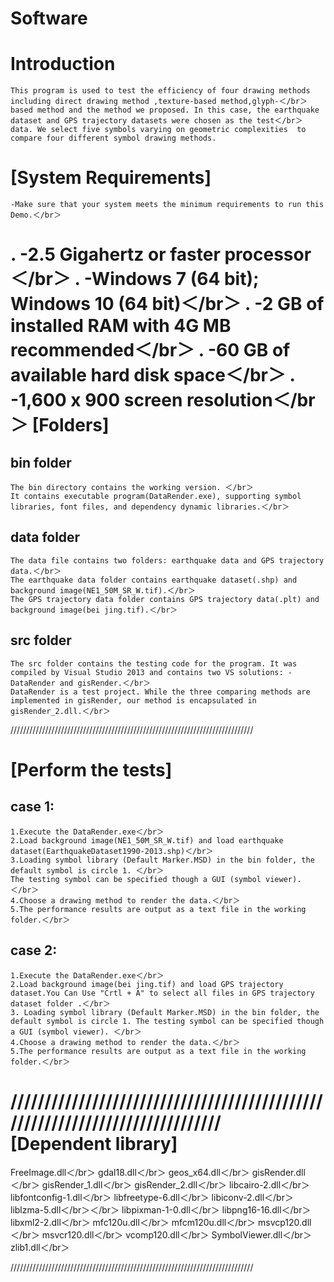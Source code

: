 # Software
Introduction
===
	This program is used to test the efficiency of four drawing methods including direct drawing method ,texture-based method,glyph-＜/br＞based method and the method we proposed. In this case, the earthquake dataset and GPS trajectory datasets were chosen as the test＜/br＞ data. We select five symbols varying on geometric complexities  to compare four different symbol drawing methods.

[System Requirements]
===
	-Make sure that your system meets the minimum requirements to run this Demo.＜/br＞
.	-2.5 Gigahertz or faster processor＜/br＞
.	-Windows 7 (64 bit);  Windows 10 (64 bit)＜/br＞
.	-2 GB of installed RAM with 4G MB recommended＜/br＞
.	-60 GB of available hard disk space＜/br＞
.	-1,600 x 900 screen resolution＜/br＞
[Folders]
===
bin folder
---
	The bin directory contains the working version. ＜/br＞
	It contains executable program(DataRender.exe), supporting symbol libraries, font files, and dependency dynamic libraries.＜/br＞
	
data folder
---
	The data file contains two folders: earthquake data and GPS trajectory data.＜/br＞
	The earthquake data folder contains earthquake dataset(.shp) and background image(NE1_50M_SR_W.tif).＜/br＞
	The GPS trajectory data folder contains GPS trajectory data(.plt) and background image(bei jing.tif).＜/br＞

src folder
---
	The src folder contains the testing code for the program. It was compiled by Visual Studio 2013 and contains two VS solutions: -DataRender and gisRender.＜/br＞
	DataRender is a test project. While the three comparing methods are implemented in gisRender, our method is encapsulated in gisRender_2.dll.＜/br＞
	
/////////////////////////////////////////////////////////////////////////////

[Perform the tests]
===
case 1:
---
	1.Execute the DataRender.exe＜/br＞
	2.Load background image(NE1_50M_SR_W.tif) and load earthquake dataset(EarthquakeDataset1990-2013.shp)＜/br＞
	3.Loading symbol library (Default Marker.MSD) in the bin folder, the default symbol is circle 1. ＜/br＞
	The testing symbol can be specified though a GUI (symbol viewer). ＜/br＞
	4.Choose a drawing method to render the data.＜/br＞
	5.The performance results are output as a text file in the working folder.＜/br＞

case 2:
---
	1.Execute the DataRender.exe＜/br＞
	2.Load background image(bei jing.tif) and load GPS trajectory dataset.You Can Use "Crtl + A" to select all files in GPS trajectory dataset folder .＜/br＞
	3. Loading symbol library (Default Marker.MSD) in the bin folder, the default symbol is circle 1. The testing symbol can be specified though a GUI (symbol viewer). ＜/br＞
	4.Choose a drawing method to render the data.＜/br＞
	5.The performance results are output as a text file in the working folder.＜/br＞
	
/////////////////////////////////////////////////////////////////////////////
[Dependent library]
===
FreeImage.dll＜/br＞
gdal18.dll＜/br＞
geos_x64.dll＜/br＞
gisRender.dll＜/br＞
gisRender_1.dll＜/br＞
gisRender_2.dll＜/br＞
libcairo-2.dll＜/br＞
libfontconfig-1.dll＜/br＞
libfreetype-6.dll＜/br＞
libiconv-2.dll＜/br＞
liblzma-5.dll＜/br＞＜/br＞
libpixman-1-0.dll＜/br＞
libpng16-16.dll＜/br＞
libxml2-2.dll＜/br＞
mfc120u.dll＜/br＞
mfcm120u.dll＜/br＞
msvcp120.dll＜/br＞
msvcr120.dll＜/br＞
vcomp120.dll＜/br＞
SymbolViewer.dll＜/br＞
zlib1.dll＜/br＞

/////////////////////////////////////////////////////////////////////////////
  
